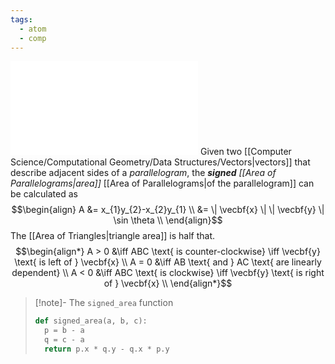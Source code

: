 ```yaml
---
tags:
  - atom
  - comp
---
```

![800|center](signed-parallelogram-area.excalidraw.md)
Given two [[Computer Science/Computational Geometry/Data Structures/Vectors|vectors]] that describe adjacent sides of a *parallelogram*, the ***signed*** *[[Area of Parallelograms|area]]* [[Area of Parallelograms|of the parallelogram]] can be calculated as
$$\begin{align}
	A &= x_{1}y_{2}-x_{2}y_{1} \\
	&= \| \vecbf{x} \| \| \vecbf{y} \| \sin \theta \\
\end{align}$$
The [[Area of Triangles|triangle area]] is half that.
$$\begin{align*}
	A > 0 &\iff ABC \text{ is counter-clockwise} \iff \vecbf{y} \text{ is left of } \vecbf{x} \\
	A = 0 &\iff AB \text{ and } AC \text{ are linearly dependent} \\
	A < 0 &\iff ABC \text{ is clockwise} \iff \vecbf{y} \text{ is right of } \vecbf{x} \\
\end{align*}$$
> [!note]- The `signed_area` function
> ```python
> def signed_area(a, b, c):
> 	p = b - a
> 	q = c - a
> 	return p.x * q.y - q.x * p.y
> ```